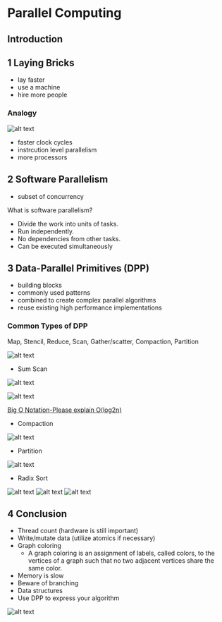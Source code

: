 # Parallel Computing

## Introduction





## 1 Laying Bricks

* lay faster
* use a machine
* hire more people

### Analogy

![alt text](image-1.png)


* faster clock cycles
* instrcution level parallelism
* more processors


## 2 Software Parallelism

* subset of concurrency

What is software parallelism?

* Divide the work into units of tasks.
* Run independently.
* No dependencies from other tasks.
* Can be executed simultaneously



## 3 Data-Parallel Primitives (DPP)

* building blocks
* commonly used patterns
* combined to create complex parallel algorithms
* reuse existing high performance implementations

### Common Types of DPP

Map, Stencil, Reduce, Scan, 
Gather/scatter, Compaction, Partition

![alt text](image-4.png)

* Sum Scan

![alt text](image-5.png)

![alt text](image-7.png)

[Big O Notation-Please explain O(log2n)](https://stackoverflow.com/questions/46996540/big-o-notation-please-explain-olog2n)


* Compaction

![alt text](image.png)

* Partition

![alt text](image-2.png)

* Radix Sort

![alt text](image-6.png)
![alt text](image-8.png)
![alt text](image-9.png)


## 4 Conclusion

* Thread count (hardware is still important)
* Write/mutate data (utilize atomics if necessary)
* Graph coloring
  - A graph coloring is an assignment of labels, called colors, to the vertices of a graph such that no two adjacent vertices share the same color.
* Memory is slow
* Beware of branching
* Data structures
* Use DPP to express your algorithm


![alt text](image-3.png)